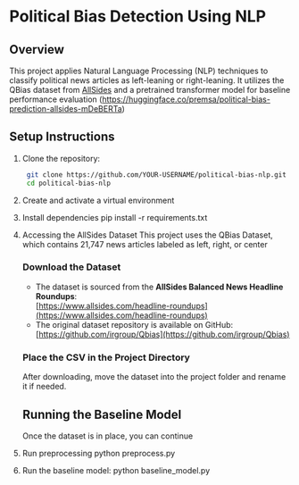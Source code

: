 # Political Bias Detection Using NLP

## Overview
This project applies Natural Language Processing (NLP) techniques to classify political news articles as left-leaning or right-leaning. It utilizes the QBias dataset from [AllSides](https://www.allsides.com/headline-roundups) and a pretrained transformer model for baseline performance evaluation (https://huggingface.co/premsa/political-bias-prediction-allsides-mDeBERTa)

## Setup Instructions
1. Clone the repository:
   ```bash
    git clone https://github.com/YOUR-USERNAME/political-bias-nlp.git
    cd political-bias-nlp

2. Create and activate a virtual environment

3. Install dependencies
    pip install -r requirements.txt

4. Accessing the AllSides Dataset
    This project uses the QBias Dataset, which contains 21,747 news articles labeled as left, right, or center

    ### Download the Dataset
    - The dataset is sourced from the **AllSides Balanced News Headline Roundups**:  
    [https://www.allsides.com/headline-roundups](https://www.allsides.com/headline-roundups)
    - The original dataset repository is available on GitHub:  
    [https://github.com/irgroup/Qbias](https://github.com/irgroup/Qbias)

    ### Place the CSV in the Project Directory
    After downloading, move the dataset into the project folder and rename it if needed.

    ## Running the Baseline Model
    Once the dataset is in place, you can continue

5. Run preprocessing
    python preprocess.py

6. Run the baseline model:
    python baseline_model.py

